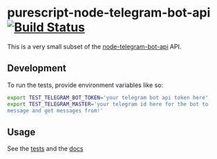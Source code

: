 # purescript-node-telegram-bot-api [![Build Status](https://travis-ci.org/justinwoo/purescript-node-telegram-bot-api.svg?branch=master)](https://travis-ci.org/justinwoo/purescript-node-telegram-bot-api)

This is a very small subset of the [node-telegram-bot-api](https://github.com/yagop/node-telegram-bot-api) API.

## Development

To run the tests, provide environment variables like so:

```bash
export TEST_TELEGRAM_BOT_TOKEN='your telegram bot api token here'
export TEST_TELEGRAM_MASTER='your telegram id here for the bot to
message and get messages from!'
```

## Usage

See the [tests](test/Main.purs) and the [docs](https://pursuit.purescript.org/packages/purescript-node-telegram-bot-api)
